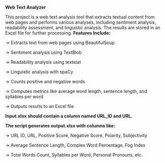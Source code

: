 **Web Text Analyzer**



This project is a web text analysis tool that extracts textual content from web pages and performs various analyses, including sentiment analysis, readability assessment, and linguistic analysis. The results are stored in an Excel file for further processing.
__Features Include:__



-> Extracts text from web pages using BeautifulSoup

-> Sentiment analysis using TextBlob

-> Readability analysis using textstat

-> Linguistic analysis with spaCy

-> Counts positive and negative words

-> Computes metrics like average word length, sentence length, and syllables per word

-> Outputs results to an Excel file


**Input.xlsx should contain a column named URL_ID and URL.**


**The script generates output.xlsx with columns like:**

  -> URL ID, URL, Positive Score, Negative Score, Polarity, Subjectivity

  -> Average Sentence Length, Complex Word Percentage, Fog Index

  -> Total Words Count, Syllables per Word, Personal Pronouns, etc.
